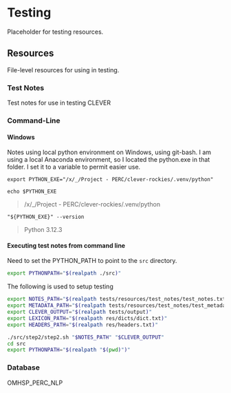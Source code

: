 # Testing

Placeholder for testing resources.

## Resources

File-level resources for using in testing.

### Test Notes

Test notes for use in testing CLEVER

### Command-Line

#### Windows

Notes using local python environment on Windows, using git-bash.  I am using a local Anaconda environment, so I located the python.exe in that folder.  I set it to a variable to permit easier use.

```shell
export PYTHON_EXE="/x/_/Project - PERC/clever-rockies/.venv/python"

echo $PYTHON_EXE
```

> /x/_/Project - PERC/clever-rockies/.venv/python

```shell
"${PYTHON_EXE}" --version
```

> Python 3.12.3

#### Executing test notes from command line

Need to set the PYTHON_PATH to point to the ```src``` directory.

```bash
export PYTHONPATH="$(realpath ./src)"
```

The following is used to setup testing

```bash
export NOTES_PATH="$(realpath tests/resources/test_notes/test_notes.txt)"
export METADATA_PATH="$(realpath tests/resources/test_notes/test_metadata.tsv)"
export CLEVER_OUTPUT="$(realpath tests/output)"
export LEXICON_PATH="$(realpath res/dicts/dict.txt)"
export HEADERS_PATH="$(realpath res/headers.txt)"

./src/step2/step2.sh "$NOTES_PATH" "$CLEVER_OUTPUT"
cd src
export PYTHONPATH="$(realpath "$(pwd)")"

```



### Database

OMHSP_PERC_NLP